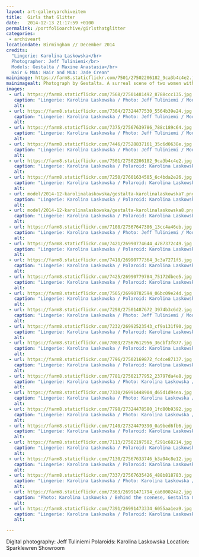 ```yaml
---
layout: art-galleryarchiveitem
title:  Girls that Glitter
date:   2014-12-13 21:17:59 +0100
permalink: /portfolioarchive/girlsthatglitter
categories:
 - archiveart
locationdate: Birmingham // December 2014
credits:
  "Lingerie: Karolina Laskowska</br>
  Photographer: Jeff Tuliniemi</br>
  Models: Gestalta / Maxine Anastasia</br>
  Hair & MUA: Hair and MUA: Jade Crean"
mainimage: https://farm8.staticflickr.com/7501/27502206182_9ca3b4c4e2.jpg
mainimagealt: Photograph by Gestalta. A surreal scene of two women with their heads covered
images:
 - url: https://farm8.staticflickr.com/7568/27501481492_8788ccc135.jpg
   caption: "Lingerie: Karolina Laskowska / Photo: Jeff Tuliniemi / Model: Gestalta"
   alt:
 - url: https://farm8.staticflickr.com/7304/27324477530_5564b39e24.jpg
   caption: "Lingerie: Karolina Laskowska / Photo: Jeff Tuliniemi / Model: Gestalta"
   alt:
 - url: https://farm8.staticflickr.com/7375/27567639786_788c189c64.jpg
   caption: "Lingerie: Karolina Laskowska / Photo: Jeff Tuliniemi / Models: Gestalta & Maxine"
   alt:
 - url: https://farm8.staticflickr.com/7446/27528837161_35c6d0638e.jpg
   caption: "Lingerie: Karolina Laskowska / Photo: Jeff Tuliniemi / Model: Gestalta"
   alt:
 - url: https://farm8.staticflickr.com/7501/27502206182_9ca3b4c4e2.jpg
   caption: "Lingerie: Karolina Laskowska / Polaroid: Karolina Laskowska / Models: Gestalta & Maxine"
   alt:
 - url: https://farm8.staticflickr.com/7250/27601634505_6c4bda2e26.jpg
   caption: "Lingerie: Karolina Laskowska / Polaroid: Karolina Laskowska / Models: Gestalta & Maxine"
   alt:
 - url: model/2014-12-karolinalaskowska/gestalta-karolinalaskowska7.png
   caption: "Lingerie: Karolina Laskowska / Polaroid: Karolina Laskowska / Model: Gestalta"
   alt:
 - url: model/2014-12-karolinalaskowska/gestalta-karolinalaskowska8.png
   caption: "Lingerie: Karolina Laskowska / Polaroid: Karolina Laskowska / Model: Gestalta"
   alt:
 - url: https://farm8.staticflickr.com/7108/27567647386_13cc4a46eb.jpg
   caption: "Lingerie: Karolina Laskowska / Photo: Jeff Tuliniemi / Model: Gestalta"
   alt:
 - url: https://farm8.staticflickr.com/7421/26990774644_4787372c49.jpg
   caption: "Lingerie: Karolina Laskowska / Polaroid: Karolina Laskowska / Model: Gestalta"
   alt:
 - url: https://farm8.staticflickr.com/7418/26990777364_3c3a7271f5.jpg
   caption: "Lingerie: Karolina Laskowska / Polaroid: Karolina Laskowska / Model: Gestalta"
   alt:
 - url: https://farm8.staticflickr.com/7425/26990779784_75172dbee5.jpg
   caption: "Lingerie: Karolina Laskowska / Polaroid: Karolina Laskowska / Model: Gestalta"
   alt:
 - url: https://farm8.staticflickr.com/7505/26990782594_06bc09e24d.jpg
   caption: "Lingerie: Karolina Laskowska / Polaroid: Karolina Laskowska / Model: Gestalta"
   alt:
 - url: https://farm8.staticflickr.com/7298/27501487672_3974b3c6d2.jpg
   caption: "Lingerie: Karolina Laskowska / Photo: Jeff Tuliniemi / Models: Gestalta & Maxine"
   alt:
 - url: https://farm8.staticflickr.com/7232/26992523543_cf9a131f90.jpg
   caption: "Lingerie: Karolina Laskowska / Polaroid: Karolina Laskowska / Model: Gestalta"
   alt:
 - url: https://farm8.staticflickr.com/7083/27567612956_36cbf3f877.jpg
   caption: "Lingerie: Karolina Laskowska / Polaroid: Karolina Laskowska / Model: Gestalta"
   alt:
 - url: https://farm8.staticflickr.com/7796/27502169872_fc4ce87137.jpg
   caption: "Lingerie: Karolina Laskowska / Polaroid: Karolina Laskowska / Models: Gestalta & Maxine"
   alt:
 - url: https://farm8.staticflickr.com/7781/27502177952_23797da4e8.jpg
   caption: "Lingerie: Karolina Laskowska / Photo: Karolina Laskowska / Models: Gestalta & Maxine"
   alt:
 - url: https://farm8.staticflickr.com/7330/26991448904_d65d1d94ea.jpg
   caption: "Lingerie: Karolina Laskowska / Photo: Karolina Laskowska / Models: Gestalta & Maxine"
   alt:
 - url: https://farm8.staticflickr.com/7798/27324478580_1fd80b9392.jpg
   caption: "Lingerie: Karolina Laskowska / Photo: Karolina Laskowska / Models: Gestalta & Maxine"
   alt:
 - url: https://farm8.staticflickr.com/7140/27324479390_0a9bed6fb6.jpg
   caption: "Lingerie: Karolina Laskowska / Polaroid: Karolina Laskowska / Models: Gestalta & Maxine"
   alt:
 - url: https://farm8.staticflickr.com/7113/27502197502_f291c68214.jpg
   caption: "Lingerie: Karolina Laskowska / Polaroid: Karolina Laskowska / Models: Gestalta & Maxine"
   alt:
 - url: https://farm8.staticflickr.com/7130/27567633746_b3a94c8e12.jpg
   caption: "Lingerie: Karolina Laskowska / Polaroid: Karolina Laskowska / Models: Gestalta & Maxine"
   alt:
 - url: https://farm8.staticflickr.com/7337/27567635426_488b818783.jpg
   caption: "Lingerie: Karolina Laskowska / Photo: Karolina Laskowska / Model: Gestalta"
   alt:
 - url: https://farm8.staticflickr.com/7363/26991471794_ca600024a2.jpg
   caption: "Photo: Karolina Laskowska / Behind the scenese, Gestalta & Jade Crean"
   alt:
 - url: https://farm8.staticflickr.com/7391/26991473334_6055aa1ea9.jpg
   caption: "Lingerie: Karolina Laskowska / Polaroid: Karolina Laskowska / Models: Gestalta & Maxine"
   alt:  

---
```

Digital photography: Jeff Tuliniemi
Polaroids: Karolina Laskowska
Location: Sparklewren Showroom
